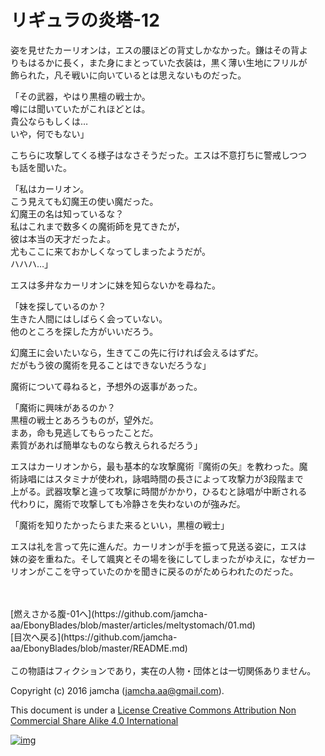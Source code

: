 # リギュラの炎塔-12

姿を見せたカーリオンは，エスの腰ほどの背丈しかなかった。鎌はその背よ  
りもはるかに長く，また身にまとっていた衣装は，黒く薄い生地にフリルが  
飾られた，凡そ戦いに向いているとは思えないものだった。  

「その武器，やはり黒檀の戦士か。  
噂には聞いていたがこれほどとは。  
貴公ならもしくは…  
いや，何でもない」  

こちらに攻撃してくる様子はなさそうだった。エスは不意打ちに警戒しつつ  
も話を聞いた。  

「私はカーリオン。  
こう見えても幻魔王の使い魔だった。  
幻魔王の名は知っているな？  
私はこれまで数多くの魔術師を見てきたが，  
彼は本当の天才だったよ。  
尤もここに来ておかしくなってしまったようだが。  
ハハハ…」  

エスは多弁なカーリオンに妹を知らないかを尋ねた。  

「妹を探しているのか？  
生きた人間にはしばらく会っていない。  
他のところを探した方がいいだろう。  

幻魔王に会いたいなら，生きてこの先に行ければ会えるはずだ。  
だがもう彼の魔術を見ることはできないだろうな」  

魔術について尋ねると，予想外の返事があった。  

「魔術に興味があるのか？  
黒檀の戦士とあろうものが，望外だ。  
まあ，命も見逃してもらったことだ。  
素質があれば簡単なものなら教えられるだろう」  

エスはカーリオンから，最も基本的な攻撃魔術『魔術の矢』を教わった。魔  
術詠唱にはスタミナが使われ，詠唱時間の長さによって攻撃力が3段階まで  
上がる。武器攻撃と違って攻撃に時間がかかり，ひるむと詠唱が中断される  
代わりに，魔術で攻撃しても冷静さを失わないのが強みだ。  

「魔術を知りたかったらまた来るといい，黒檀の戦士」  

エスは礼を言って先に進んだ。カーリオンが手を振って見送る姿に，エスは  
妹の姿を重ねた。そして颯爽とその場を後にしてしまったがゆえに，なぜカー  
リオンがここを守っていたのかを聞きに戻るのがためらわれたのだった。  

<br>  
<br>  
[燃えさかる腹-01へ](https://github.com/jamcha-aa/EbonyBlades/blob/master/articles/meltystomach/01.md)  

<br>  
[目次へ戻る](https://github.com/jamcha-aa/EbonyBlades/blob/master/README.md)  
<br>  
<br>  
この物語はフィクションであり，実在の人物・団体とは一切関係ありません。  

Copyright (c) 2016 jamcha (jamcha.aa@gmail.com).  

This document is under a [License Creative Commons Attribution Non Commercial Share Alike 4.0 International](http://creativecommons.org/licenses/by-nc-sa/4.0/deed)  

[![img](http://i.creativecommons.org/l/by-nc-sa/3.0/80x15.png)](http://creativecommons.org/licenses/by-nc-sa/4.0/deed)